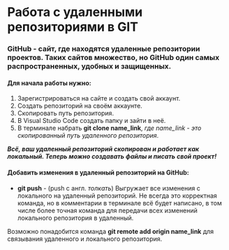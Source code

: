 # Работа с удаленными репозиториями в GIT

### GitHub - сайт, где находятся удаленные репозитории проектов. Таких сайтов множество, но GitHub один самых распространенных, удобных и защищенных. 
#### Для начала работы нужно: 
1. Зарегистрироваться на сайте и создать свой аккаунт.
2. Создать репозиторий на своём аккаунте.
3. Скопировать путь репозитория.
4. В Visual Studio Code создать папку и зайти в неё.
5. В терминале набрать **git clone name_link**, *где name_link - это скопированный путь удаленного репозитория*.

 _**Всё, ваш удаленный репозиторий скопирован и работает как локальный. Теперь можно создавать файлы и писать свой проект!**_
 #### Добавить изменения в удаленный репозиторий на GitHub:
- **git push** - (push с англ. *толкать*) Выгружает все изменения с локального на удаленный репозиторий. Не всегда это корректная команда, но в комментарии в терминале всё будет  написано, в том числе более точная команда для передачи всех изменений локального репозитория в удаленный.

Возможно понадобится команда **git remote add origin name_link** для связывания удаленного и локального репозитория.
